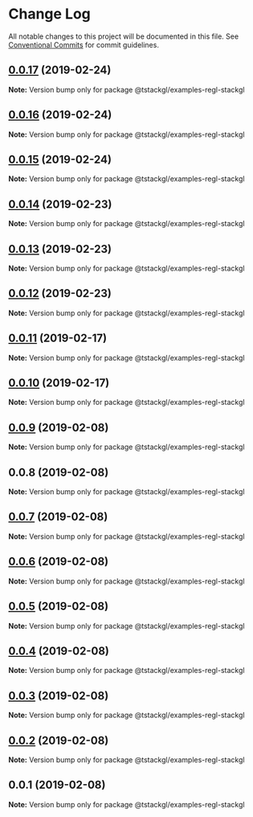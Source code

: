 # Change Log

All notable changes to this project will be documented in this file.
See [Conventional Commits](https://conventionalcommits.org) for commit guidelines.

## [0.0.17](https://github.com/nkint/tstackgl/compare/@tstackgl/examples-regl-stackgl@0.0.16...@tstackgl/examples-regl-stackgl@0.0.17) (2019-02-24)

**Note:** Version bump only for package @tstackgl/examples-regl-stackgl





## [0.0.16](https://github.com/nkint/tstackgl/compare/@tstackgl/examples-regl-stackgl@0.0.15...@tstackgl/examples-regl-stackgl@0.0.16) (2019-02-24)

**Note:** Version bump only for package @tstackgl/examples-regl-stackgl





## [0.0.15](https://github.com/nkint/tstackgl/compare/@tstackgl/examples-regl-stackgl@0.0.14...@tstackgl/examples-regl-stackgl@0.0.15) (2019-02-24)

**Note:** Version bump only for package @tstackgl/examples-regl-stackgl





## [0.0.14](https://github.com/nkint/tstackgl/compare/@tstackgl/examples-regl-stackgl@0.0.13...@tstackgl/examples-regl-stackgl@0.0.14) (2019-02-23)

**Note:** Version bump only for package @tstackgl/examples-regl-stackgl





## [0.0.13](https://github.com/nkint/tstackgl/compare/@tstackgl/examples-regl-stackgl@0.0.12...@tstackgl/examples-regl-stackgl@0.0.13) (2019-02-23)

**Note:** Version bump only for package @tstackgl/examples-regl-stackgl





## [0.0.12](https://github.com/nkint/tstackgl/compare/@tstackgl/examples-regl-stackgl@0.0.11...@tstackgl/examples-regl-stackgl@0.0.12) (2019-02-23)

**Note:** Version bump only for package @tstackgl/examples-regl-stackgl





## [0.0.11](https://github.com/nkint/tstackgl/compare/@tstackgl/examples-regl-stackgl@0.0.10...@tstackgl/examples-regl-stackgl@0.0.11) (2019-02-17)

**Note:** Version bump only for package @tstackgl/examples-regl-stackgl





## [0.0.10](https://github.com/nkint/tstackgl/compare/@tstackgl/examples-regl-stackgl@0.0.9...@tstackgl/examples-regl-stackgl@0.0.10) (2019-02-17)

**Note:** Version bump only for package @tstackgl/examples-regl-stackgl





## [0.0.9](https://github.com/nkint/tstackgl/compare/@tstackgl/examples-regl-stackgl@0.0.8...@tstackgl/examples-regl-stackgl@0.0.9) (2019-02-08)

**Note:** Version bump only for package @tstackgl/examples-regl-stackgl





## 0.0.8 (2019-02-08)

**Note:** Version bump only for package @tstackgl/examples-regl-stackgl





## [0.0.7](https://github.com/nkint/tstackgl/compare/@tstackgl/examples-regl-stackgl@0.0.3...@tstackgl/examples-regl-stackgl@0.0.7) (2019-02-08)

**Note:** Version bump only for package @tstackgl/examples-regl-stackgl





## [0.0.6](https://github.com/nkint/tstackgl/compare/@tstackgl/examples-regl-stackgl@0.0.3...@tstackgl/examples-regl-stackgl@0.0.6) (2019-02-08)

**Note:** Version bump only for package @tstackgl/examples-regl-stackgl





## [0.0.5](https://github.com/nkint/tstackgl/compare/@tstackgl/examples-regl-stackgl@0.0.3...@tstackgl/examples-regl-stackgl@0.0.5) (2019-02-08)

**Note:** Version bump only for package @tstackgl/examples-regl-stackgl





## [0.0.4](https://github.com/nkint/tstackgl/compare/@tstackgl/examples-regl-stackgl@0.0.3...@tstackgl/examples-regl-stackgl@0.0.4) (2019-02-08)

**Note:** Version bump only for package @tstackgl/examples-regl-stackgl





## [0.0.3](https://github.com/nkint/tstackgl/compare/@tstackgl/examples-regl-stackgl@0.0.2...@tstackgl/examples-regl-stackgl@0.0.3) (2019-02-08)

**Note:** Version bump only for package @tstackgl/examples-regl-stackgl





## [0.0.2](https://github.com/nkint/tstackgl/compare/@tstackgl/examples-regl-stackgl@0.0.1...@tstackgl/examples-regl-stackgl@0.0.2) (2019-02-08)

**Note:** Version bump only for package @tstackgl/examples-regl-stackgl





## 0.0.1 (2019-02-08)

**Note:** Version bump only for package @tstackgl/examples-regl-stackgl
